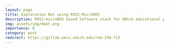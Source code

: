 ```yaml
---
layout: page
title: Exploration Bot using ROS2-MicroROS 
description: ROS2-microROS based Software stack for UMich educational platform. Implemented Occupancy grid based mapping, A* path planning and Frontier based exploration and camera based object detection modules using Jetson and RPi Pico.
img: assets/img/mbot.png
importance: 8
category: work
redirect: https://gitlab.eecs.umich.edu/rob-330-f23
---
```


